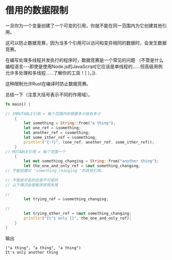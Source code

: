 # 借用的数据限制
一旦你为一个变量创建了一个可变的引用，你就不能在同一范围内为它创建其他引用。

这可以防止数据竞赛，因为当多个引用可以访问和变异相同的数据时，会发生数据竞赛。

在编写处理多线程并发执行的程序时，数据竞赛是一个常见的问题
（不管是什么编程语言---即使是使用Node.js的JavaScript[它应该是单线程的......但高级用例允许多处理和多线程......了解你的工具！] ）。]).

这种限制允许Rust在编译时防止数据竞赛。

总结一下（注意大括号表示不同的作用域）。
```rust
fn main() {
    
// IMMUTABLE引用 = 每个范围内你想要多少就有多少 
    {
        let something = String::from("a thing"); 
        let one_ref = &something;
        let another_ref = &something;
        let some_ither_ref = &something; 
        println!("{:?}", (one_ref, another_ref, some_ither_ref));
    } 
// MUTABLE引用 = 每个范围一个 
    {
        let mut something_changing = String::from("another thing"); 
        let the_one_and_only_ref = &mut something_changing; 
// 不能创建对 "something_changing "的其他引用。
        
// 不管是可变的还是不可变的 
// 以下情况会使程序惊慌失措
        
// 
        let trying_ref = &something_changing;
        
// 
        let trying_other_ref = &mut something_changing; 
        println!("It's only {}", the_one_and_only_ref);
    }
}
```
输出
```
("a thing", "a thing", "a thing")
It's only another thing
```